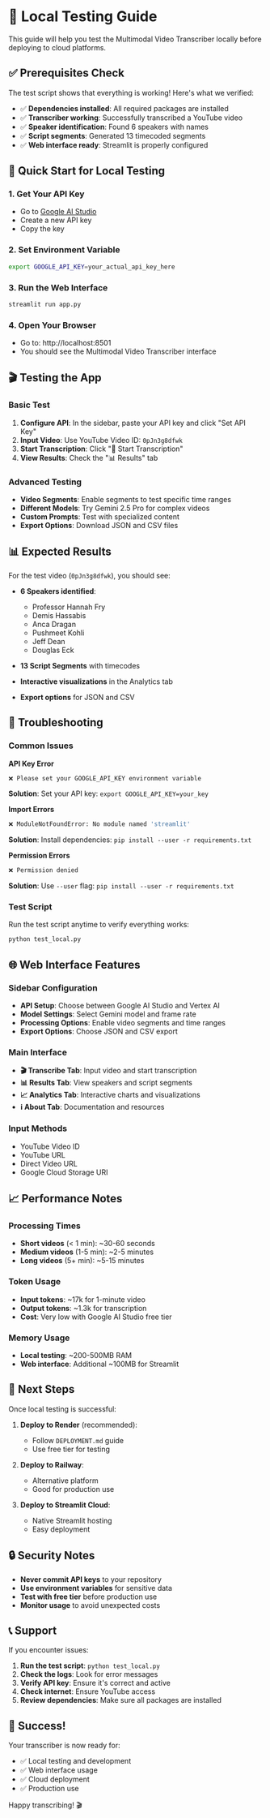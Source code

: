# 🧪 Local Testing Guide

This guide will help you test the Multimodal Video Transcriber locally before deploying to cloud platforms.

## ✅ **Prerequisites Check**

The test script shows that everything is working! Here's what we verified:

- ✅ **Dependencies installed**: All required packages are installed
- ✅ **Transcriber working**: Successfully transcribed a YouTube video
- ✅ **Speaker identification**: Found 6 speakers with names
- ✅ **Script segments**: Generated 13 timecoded segments
- ✅ **Web interface ready**: Streamlit is properly configured

## 🚀 **Quick Start for Local Testing**

### **1. Get Your API Key**
- Go to [Google AI Studio](https://aistudio.google.com/app/apikey)
- Create a new API key
- Copy the key

### **2. Set Environment Variable**
```bash
export GOOGLE_API_KEY=your_actual_api_key_here
```

### **3. Run the Web Interface**
```bash
streamlit run app.py
```

### **4. Open Your Browser**
- Go to: http://localhost:8501
- You should see the Multimodal Video Transcriber interface

## 🎬 **Testing the App**

### **Basic Test**
1. **Configure API**: In the sidebar, paste your API key and click "Set API Key"
2. **Input Video**: Use YouTube Video ID: `0pJn3g8dfwk`
3. **Start Transcription**: Click "🚀 Start Transcription"
4. **View Results**: Check the "📊 Results" tab

### **Advanced Testing**
- **Video Segments**: Enable segments to test specific time ranges
- **Different Models**: Try Gemini 2.5 Pro for complex videos
- **Custom Prompts**: Test with specialized content
- **Export Options**: Download JSON and CSV files

## 📊 **Expected Results**

For the test video (`0pJn3g8dfwk`), you should see:

- **6 Speakers identified**:
  - Professor Hannah Fry
  - Demis Hassabis
  - Anca Dragan
  - Pushmeet Kohli
  - Jeff Dean
  - Douglas Eck

- **13 Script Segments** with timecodes
- **Interactive visualizations** in the Analytics tab
- **Export options** for JSON and CSV

## 🔧 **Troubleshooting**

### **Common Issues**

**API Key Error**
```bash
❌ Please set your GOOGLE_API_KEY environment variable
```
**Solution**: Set your API key: `export GOOGLE_API_KEY=your_key`

**Import Errors**
```bash
❌ ModuleNotFoundError: No module named 'streamlit'
```
**Solution**: Install dependencies: `pip install --user -r requirements.txt`

**Permission Errors**
```bash
❌ Permission denied
```
**Solution**: Use `--user` flag: `pip install --user -r requirements.txt`

### **Test Script**
Run the test script anytime to verify everything works:
```bash
python test_local.py
```

## 🌐 **Web Interface Features**

### **Sidebar Configuration**
- **API Setup**: Choose between Google AI Studio and Vertex AI
- **Model Settings**: Select Gemini model and frame rate
- **Processing Options**: Enable video segments and time ranges
- **Export Options**: Choose JSON and CSV export

### **Main Interface**
- **🎬 Transcribe Tab**: Input video and start transcription
- **📊 Results Tab**: View speakers and script segments
- **📈 Analytics Tab**: Interactive charts and visualizations
- **ℹ️ About Tab**: Documentation and resources

### **Input Methods**
- YouTube Video ID
- YouTube URL
- Direct Video URL
- Google Cloud Storage URI

## 📈 **Performance Notes**

### **Processing Times**
- **Short videos** (< 1 min): ~30-60 seconds
- **Medium videos** (1-5 min): ~2-5 minutes
- **Long videos** (5+ min): ~5-15 minutes

### **Token Usage**
- **Input tokens**: ~17k for 1-minute video
- **Output tokens**: ~1.3k for transcription
- **Cost**: Very low with Google AI Studio free tier

### **Memory Usage**
- **Local testing**: ~200-500MB RAM
- **Web interface**: Additional ~100MB for Streamlit

## 🎯 **Next Steps**

Once local testing is successful:

1. **Deploy to Render** (recommended):
   - Follow `DEPLOYMENT.md` guide
   - Use free tier for testing

2. **Deploy to Railway**:
   - Alternative platform
   - Good for production use

3. **Deploy to Streamlit Cloud**:
   - Native Streamlit hosting
   - Easy deployment

## 🔒 **Security Notes**

- **Never commit API keys** to your repository
- **Use environment variables** for sensitive data
- **Test with free tier** before production use
- **Monitor usage** to avoid unexpected costs

## 📞 **Support**

If you encounter issues:

1. **Run the test script**: `python test_local.py`
2. **Check the logs**: Look for error messages
3. **Verify API key**: Ensure it's correct and active
4. **Check internet**: Ensure YouTube access
5. **Review dependencies**: Make sure all packages are installed

## 🎉 **Success!**

Your transcriber is now ready for:
- ✅ Local testing and development
- ✅ Web interface usage
- ✅ Cloud deployment
- ✅ Production use

Happy transcribing! 🎬
